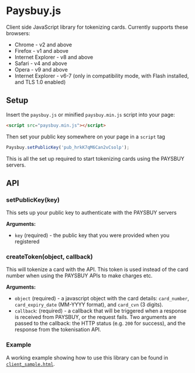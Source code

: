 # Paysbuy.js
Client side JavaScript library for tokenizing cards. Currently supports these browsers:

* Chrome - v2 and above
* Firefox - v1 and above
* Internet Explorer - v8 and above
* Safari - v4 and above
* Opera - v9 and above
* Internet Explorer - v6-7 (only in compatibility mode, with Flash installed, and TLS 1.0 enabled)


## Setup

Insert the `paysbuy.js` or minified `paysbuy.min.js` script into your page:

```html
<script src="paysbuy.min.js"></script>
```

Then set your public key somewhere on your page in a `script` tag

```js
Paysbuy.setPublicKey('pub_hrkK7qM6Can2vCsolp');
```

This is all the set up required to start tokenizing cards using the PAYSBUY servers.


## API

### setPublicKey(key)

This sets up your public key to authenticate with the PAYSBUY servers

**Arguments:**

* `key` (required) - the public key that you were provided when you registered

### createToken(object, callback)

This will tokenize a card with the API. This token is used instead of the card number when using the PAYSBUY APIs to make charges etc.

**Arguments:**

* `object` (required) - a javascript object with the card details:  `card_number`, `card_expiry_date` (MM-YYYY format), and `card_cvn` (3 digits).
* `callback`: (required) - a callback that will be triggered when a response is received from PAYSBUY, or the request fails. Two arguments are passed to the callback: the HTTP status (e.g. `200` for success), and the response from the tokenisation API.

### Example

A working example showing how to use this library can be found in [`client_sample.html`](https://github.com/paysbuy/paysbuy.js/blob/master/client_sample.html).
